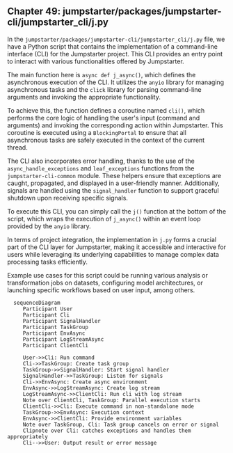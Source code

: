## Chapter 49: jumpstarter/packages/jumpstarter-cli/jumpstarter_cli/j.py

 In the `jumpstarter/packages/jumpstarter-cli/jumpstarter_cli/j.py` file, we have a Python script that contains the implementation of a command-line interface (CLI) for the Jumpstarter project. This CLI provides an entry point to interact with various functionalities offered by Jumpstarter.

   The main function here is `async def j_async()`, which defines the asynchronous execution of the CLI. It utilizes the `anyio` library for managing asynchronous tasks and the `click` library for parsing command-line arguments and invoking the appropriate functionality.

   To achieve this, the function defines a coroutine named `cli()`, which performs the core logic of handling the user's input (command and arguments) and invoking the corresponding action within Jumpstarter. This coroutine is executed using a `BlockingPortal` to ensure that all asynchronous tasks are safely executed in the context of the current thread.

   The CLI also incorporates error handling, thanks to the use of the `async_handle_exceptions` and `leaf_exceptions` functions from the `jumpstarter-cli-common` module. These helpers ensure that exceptions are caught, propagated, and displayed in a user-friendly manner. Additionally, signals are handled using the `signal_handler` function to support graceful shutdown upon receiving specific signals.

   To execute this CLI, you can simply call the `j()` function at the bottom of the script, which wraps the execution of `j_async()` within an event loop provided by the `anyio` library.

   In terms of project integration, the implementation in `j.py` forms a crucial part of the CLI layer for Jumpstarter, making it accessible and interactive for users while leveraging its underlying capabilities to manage complex data processing tasks efficiently.

   Example use cases for this script could be running various analysis or transformation jobs on datasets, configuring model architectures, or launching specific workflows based on user input, among others.

 ```mermaid
   sequenceDiagram
      Participant User
      Participant Cli
      Participant SignalHandler
      Participant TaskGroup
      Participant EnvAsync
      Participant LogStreamAsync
      Participant ClientCli

      User->>Cli: Run command
      Cli->>TaskGroup: Create task group
      TaskGroup->>SignalHandler: Start signal handler
      SignalHandler->>TaskGroup: Listen for signals
      Cli->>EnvAsync: Create async environment
      EnvAsync->>LogStreamAsync: Create log stream
      LogStreamAsync->>ClientCli: Run cli with log stream
      Note over ClientCli, TaskGroup: Parallel execution starts
      ClientCli->>Cli: Execute command in non-standalone mode
      TaskGroup->>EnvAsync: Execution context
      EnvAsync->>ClientCli: Provide environment variables
      Note over TaskGroup, Cli: Task group cancels on error or signal
      Clipnote over Cli: catches exceptions and handles them appropriately
      Cli-->>User: Output result or error message
   ```